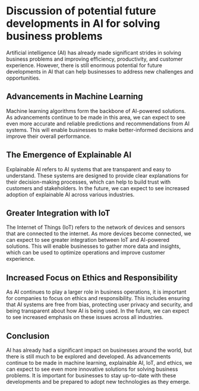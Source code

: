 Discussion of potential future developments in AI for solving business problems
===========================================================================================

Artificial intelligence (AI) has already made significant strides in solving business problems and improving efficiency, productivity, and customer experience. However, there is still enormous potential for future developments in AI that can help businesses to address new challenges and opportunities.

Advancements in Machine Learning
--------------------------------

Machine learning algorithms form the backbone of AI-powered solutions. As advancements continue to be made in this area, we can expect to see even more accurate and reliable predictions and recommendations from AI systems. This will enable businesses to make better-informed decisions and improve their overall performance.

The Emergence of Explainable AI
-------------------------------

Explainable AI refers to AI systems that are transparent and easy to understand. These systems are designed to provide clear explanations for their decision-making processes, which can help to build trust with customers and stakeholders. In the future, we can expect to see increased adoption of explainable AI across various industries.

Greater Integration with IoT
----------------------------

The Internet of Things (IoT) refers to the network of devices and sensors that are connected to the internet. As more devices become connected, we can expect to see greater integration between IoT and AI-powered solutions. This will enable businesses to gather more data and insights, which can be used to optimize operations and improve customer experience.

Increased Focus on Ethics and Responsibility
--------------------------------------------

As AI continues to play a larger role in business operations, it is important for companies to focus on ethics and responsibility. This includes ensuring that AI systems are free from bias, protecting user privacy and security, and being transparent about how AI is being used. In the future, we can expect to see increased emphasis on these issues across all industries.

Conclusion
----------

AI has already had a significant impact on businesses around the world, but there is still much to be explored and developed. As advancements continue to be made in machine learning, explainable AI, IoT, and ethics, we can expect to see even more innovative solutions for solving business problems. It is important for businesses to stay up-to-date with these developments and be prepared to adopt new technologies as they emerge.


